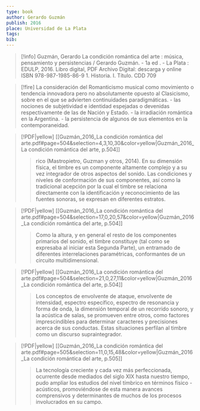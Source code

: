 ```yaml
---
type: book
author: Gerardo Guzmán
publish: 2016
place: Universidad de La Plata
tags: 
bib:
---
```

> [!info] Guzmán, Gerardo La condición romántica del arte : música, pensamiento y persistencias / Gerardo Guzmán. - 1a ed . - La Plata : EDULP, 2016. Libro digital, PDF Archivo Digital: descarga y online ISBN 978-987-1985-86-9 1. Historia. I. Título. CDD 709

> [!fire] La consideración del Romanticismo musical como movimiento o tendencia innovadora pero no absolutamente opuesto al Clasicismo, sobre en el que se advierten continuidades paradigmáticas. - las nociones de subjetividad e identidad espejadas o devenidas respectivamente de las de Nación y Estado. - la irradiación romántica en la Argentina. - la persistencia de algunos de sus elementos en la contemporaneidad.

> [!PDF|yellow] [[Guzmán_2016_La condición romántica del arte.pdf#page=504&selection=4,3,10,30&color=yellow|Guzmán_2016_La condición romántica del arte, p.504]]
> > rico (Mastropietro, Guzman y otros, 2014). En su dimensión física, el timbre es un componente altamente complejo y a su vez integrador de otros aspectos del sonido. Las condiciones y niveles de conformación de sus componentes, así como la tradicional acepción por la cual el timbre se relaciona directamente con la identificación y reconocimiento de las fuentes sonoras, se expresan en diferentes estratos.

> [!PDF|yellow] [[Guzmán_2016_La condición romántica del arte.pdf#page=504&selection=17,0,20,57&color=yellow|Guzmán_2016_La condición romántica del arte, p.504]]
> > Como la altura, y en general el resto de los componentes primarios del sonido, el timbre constituye (tal como se expresaba al iniciar esta Segunda Parte), un entramado de diferentes interrelaciones paramétricas, conformantes de un circuito multidimensional.

> [!PDF|yellow] [[Guzmán_2016_La condición romántica del arte.pdf#page=504&selection=21,0,27,11&color=yellow|Guzmán_2016_La condición romántica del arte, p.504]]
> > Los conceptos de envolvente de ataque, envolvente de intensidad, espectro específico, espectro de resonancia y forma de onda, la dimensión temporal de un recorrido sonoro, y la acústica de salas, se promueven entre otros, como factores imprescindibles para determinar caracteres y precisiones acerca de sus conductas. Estas situaciones perfilan al timbre como un discurso supraintegrador.

> [!PDF|yellow] [[Guzmán_2016_La condición romántica del arte.pdf#page=505&selection=11,0,15,48&color=yellow|Guzmán_2016_La condición romántica del arte, p.505]]
> > La tecnología creciente y cada vez más perfeccionada, ocurrente desde mediados del siglo XIX hasta nuestro tiempo, pudo ampliar los estudios del nivel tímbrico en términos físico - acústicos, promoviéndose de esta manera avances comprensivos y determinantes de muchos de los procesos involucrados en su campo.

